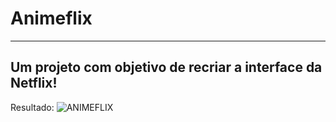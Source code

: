 # **Animeflix**

---

## Um projeto com objetivo de recriar a interface da Netflix!

Resultado:
![ANIMEFLIX](https://user-images.githubusercontent.com/71902143/108128046-f6012500-708a-11eb-9bbb-14ec6a11c4ae.png)
